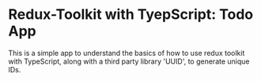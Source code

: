 # Redux-Toolkit with TyepScript: Todo App

This is a simple app to understand the basics of how to use redux toolkit with TypeScript, along with a third party library 'UUID', to generate unique IDs.
